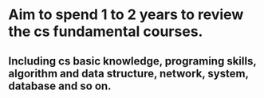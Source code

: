 # Aim to spend 1 to 2 years to review the cs fundamental courses.

## Including cs basic knowledge, programing skills, algorithm and data structure, network, system, database and so on.